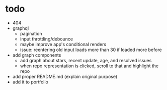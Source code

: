 # todo

- 404
- graphql
  - pagination
  - input throttling/debounce
  - maybe improve app's conditional renders
  - issue: reentering old input loads more than 30 if loaded more before
- add graph components
  - add graph about stars, recent update, age, and resolved issues
  - when repo representation is clicked, scroll to that and highlight the repo
- add proper README.md (explain original purpose)
- add it to portfolio